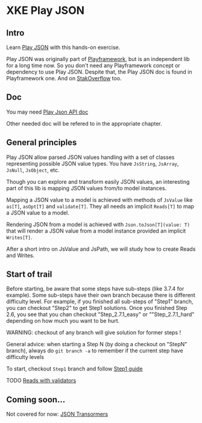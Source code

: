 XKE Play JSON
==============

## Intro
Learn [Play JSON](https://www.playframework.com/documentation/2.7.x/ScalaJson) with this hands-on exercise.

Play JSON was originally part of [Playframework](https://www.playframework.com), but is an independent lib for a long time now. So you don't need any Playframework concept or dependency to use Play JSON.
Despite that, the Play JSON doc is found in Playframework one. And on [StakOverflow](https://stackoverflow.com/search?q=play+json) too.

## Doc
You may need [Play Json API doc](https://www.playframework.com/documentation/2.6.x/api/scala/index.html#package)

Other needed doc will be refered to in the appropriate chapter.

## General principles

Play JSON allow parsed JSON values handling with a set of classes representing possible JSON value types.
You have `JsString`, `JsArray`, `JsNull`, `JsObject`, etc.

Though you can explore and transform easily JSON values, an interesting part of this lib is mapping JSON values from/to model instances.

Mapping a JSON value to a model is achieved with methods of `JsValue` like `as[T]`, `asOpt[T]` and `validate[T]`. They all needs an implicit `Reads[T]` to map a JSON value to a model.

Rendering JSON from a model is achieved with `Json.toJson[T](value: T)` that will render a JSON value from a model instance provided an implicit `Writes[T]`.

After a short intro on JsValue and JsPath, we will study how to create Reads and Writes.

## Start of trail

Before starting, be aware that some steps have sub-steps (like 3.7.4 for example). Some sub-steps have their own branch because there is different difficulty level.
For example, if you finished all sub-steps of "Step1" branch, you can checkout "Step2" to get Step1 solutions.
Once you finished Step 2.6, you see that you chan checkout "Step_2.7.1_easy" or ""Step_2.7.1_hard" depending on how much you want to be hurt.

WARNING: checkout of any branch will give solution for former steps !

General advice: when starting a Step N (by doing a checkout on "StepN" branch), always do `git branch -a` to remember if the current step have difficulty levels

To start, checkout `Step1` branch and follow [Step1 guide](doc/Step1.md)


TODO [Reads with validators](https://www.playframework.com/documentation/2.7.x/ScalaJsonCombinators#Validation-with-Reads)

## Coming soon... 
Not covered for now: [JSON Transormers](https://www.playframework.com/documentation/2.7.x/ScalaJsonTransformers)
